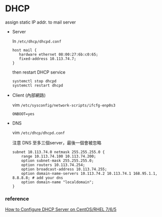 # DHCP

assign static IP addr. to mail server



- Server

  In `/etc/dhcp/dhcpd.conf`

  ```
  host mail {
     hardware ethernet 08:00:27:6b:c0:65;
     fixed-address 10.113.74.7;
  }
  ```

  then restart DHCP service

  ```
  systemctl stop dhcpd
  systemctl restart dhcpd
  ```

- Client (內部網路)

  vim `/etc/sysconfig/network-scripts/ifcfg-enp0s3`

  ```
  ONBOOT=yes
  ```

- DNS

  vim `/etc/dhcp/dhcpd.conf`

  注意 DNS 至多三個server，最後一個會被忽略

  ```
  subnet 10.113.74.0 netmask 255.255.255.0 {
      range 10.113.74.100 10.113.74.200;
      option subnet-mask 255.255.255.0;
      option routers 10.113.74.254;
      option broadcast-address 10.113.74.255;
      option domain-name-servers 10.113.74.2 10.113.74.1 168.95.1.1, 8.8.8.8; # add your dns
      option domain-name "localdomain";
  }
  ```

  

### reference

[How to Configure DHCP Server on CentOS/RHEL 7/6/5](https://tecadmin.net/configuring-dhcp-server-on-centos-redhat/)